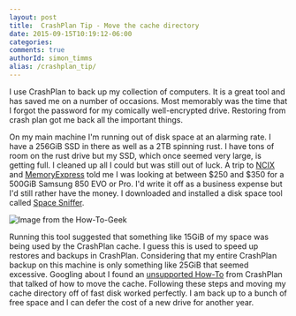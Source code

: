 ```yaml
---
layout: post
title:  CrashPlan Tip - Move the cache directory
date: 2015-09-15T10:19:12-06:00
categories:
comments: true
authorId: simon_timms
alias: /crashplan_tip/
---
```


I use CrashPlan to back up my collection of computers. It is a great tool and has saved me on a number of occasions. Most memorably was the time that I forgot the password for my comically well-encrypted drive. Restoring from crash plan got me back all the important things. 

On my main machine I'm running out of disk space at an alarming rate. I have a 256GiB SSD in there as well as a 2TB spinning rust. I have tons of room on the rust drive but my SSD, which once seemed very large, is getting full. I cleaned up all I could but was still out of luck. A trip to [NCIX](http://ncix.com) and [MemoryExpress](http://memoryexpress.com) told me I was looking at between $250 and $350 for a 500GiB Samsung 850 EVO or Pro. I'd write it off as a business expense but I'd still rather have the money. I downloaded and installed a disk space tool called [Space Sniffer](http://www.uderzo.it/main_products/space_sniffer/index.html). 

![Image from the How-To-Geek](http://i.imgur.com/SZXsBSC.png)

Running this tool suggested that something like 15GiB of my space was being used by the CrashPlan cache. I guess this is used to speed up restores and backups in CrashPlan. Considering that my entire CrashPlan backup on this machine is only something like 25GiB that seemed excessive. Googling about I found an [unsupported How-To](http://support.code42.com/CrashPlan/Latest/Troubleshooting/Reassigning_Cache_Folder_To_A_Different_Directory) from CrashPlan that talked of how to move the cache. Following these steps and moving my cache directory off of fast disk worked perfectly. I am back up to a bunch of free space and I can defer the cost of a new drive for another year. 